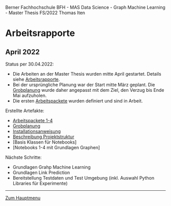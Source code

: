 Berner Fachhochschule BFH - MAS Data Science - Graph Machine Learning - Master Thesis FS/2022 Thomas Iten

# Arbeitsrapporte

## April 2022

Status per 30.04.2022:

- Die Arbeiten an der Master Thesis wurden mitte April gestartet. Details siehe [Arbeitsrapporte](workreports.md).
- Bei der ursprüngliche Planung war der Start mitte März geplant. Die [Grobplanung](planning.md) wurde daher angepasst mit dem Ziel, den Verzug bis Ende Mai aufzuholen.
- Die ersten [Arbeitspackete](workpackages.md) wurden definiert und sind in Arbeit.

Erstellte Artefakte:
- [Arbeitspackete 1-4](workpackages.md)
- [Grobplanung](planning.md)
- [Installationsanweisung](installation.md)
- [Beschreibung Projektstruktur](structure.md)
- [Basis Klassen für Notebooks]
- [Notebooks 1-4 mit Grundlagen Graphen]

Nächste Schritte:
- Grundlagen Grahp Machine Learning 
- Grundlagen Link Prediction
- Bereitstellung Testdaten und Test Umgebung (inkl. Auswahl Python Libraries für Experimente)


---
[Zum Hauptmenu](../README.md)